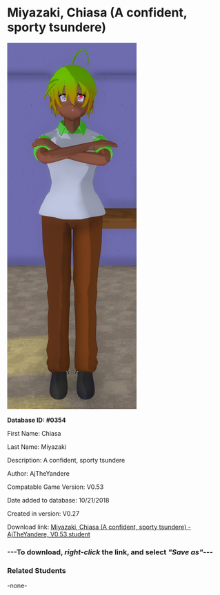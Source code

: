 # Miyazaki, Chiasa (A confident, sporty tsundere)

<img src="../../Files/Images/Miyazaki, Chiasa (A confident, sporty tsundere).png" title="Miyazaki, Chiasa (A confident, sporty tsundere) - AjTheYandere, V0.53">

**Database ID: #0354**

First Name: Chiasa

Last Name: Miyazaki

Description: A confident, sporty tsundere

Author: AjTheYandere

Compatable Game Version: V0.53

Date added to database: 10/21/2018

Created in version: V0.27

Download link: <a href="https://raw.githubusercontent.com/Arbiter1223/Daigaku-Gurashi-Custom-Students/master/Files/Student%20Files/Miyazaki%2C%20Chiasa%20(A%20confident%2C%20sporty%20tsundere)%20-%20AjTheYandere%2C%20V0.53.student">Miyazaki, Chiasa (A confident, sporty tsundere) - AjTheYandere, V0.53.student</a>

### ---**To download, _right-click_ the link, and select _"Save as"_**---

### Related Students

-none-

